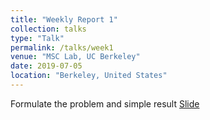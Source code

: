 ```yaml
---
title: "Weekly Report 1"
collection: talks
type: "Talk"
permalink: /talks/week1
venue: "MSC Lab, UC Berkeley"
date: 2019-07-05
location: "Berkeley, United States"
---
```

Formulate the problem and simple result
[Slide](http://jiaxiaosong.github.io/files/week1_1_talk.pdf)
